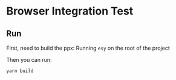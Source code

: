 # Browser Integration Test

## Run

First, need to build the ppx: Running `esy` on the root of the project

Then you can run:

```bash
yarn build
```
